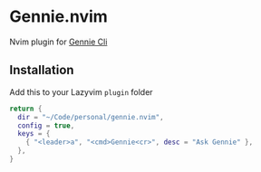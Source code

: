 # Gennie.nvim

Nvim plugin for [Gennie Cli](https://github.com/robertoseba/gennie)

## Installation

Add this to your Lazyvim `plugin` folder

```lua
return {
  dir = "~/Code/personal/gennie.nvim",
  config = true,
  keys = {
    { "<leader>a", "<cmd>Gennie<cr>", desc = "Ask Gennie" },
  },
}


